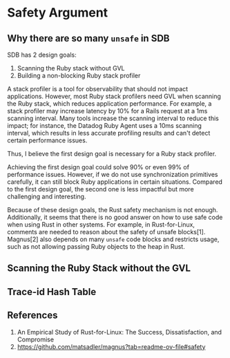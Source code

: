 # Safety Argument
## Why there are so many `unsafe` in SDB
SDB has 2 design goals:
1. Scanning the Ruby stack without GVL
2. Building a non-blocking Ruby stack profiler

A stack profiler is a tool for observability that should not impact applications. However, most Ruby stack profilers need GVL when scanning the Ruby stack, which reduces application performance. For example, a stack profiler may increase latency by 10% for a Rails request at a 1ms scanning interval. Many tools increase the scanning interval to reduce this impact; for instance, the Datadog Ruby Agent uses a 10ms scanning interval, which results in less accurate profiling results and can't detect certain performance issues.

Thus, I believe the first design goal is necessary for a Ruby stack profiler.

Achieving the first design goal could solve 90% or even 99% of performance issues. However, if we do not use synchronization primitives carefully, it can still block Ruby applications in certain situations. Compared to the first design goal, the second one is less impactful but more challenging and interesting.

Because of these design goals, the Rust safety mechanism is not enough. Additionally, it seems that there is no good answer on how to use safe code when using Rust in other systems. For example, in Rust-for-Linux, comments are needed to reason about the safety of unsafe blocks[1]. Magnus[2] also depends on many `unsafe` code blocks and restricts usage, such as not allowing passing Ruby objects to the heap in Rust.

## Scanning the Ruby Stack without the GVL
## Trace-id Hash Table

## References
1. An Empirical Study of Rust-for-Linux: The Success, Dissatisfaction, and Compromise
2. https://github.com/matsadler/magnus?tab=readme-ov-file#safety
